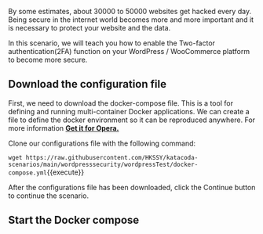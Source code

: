 By some estimates, about 30000 to 50000 websites get hacked every day. Being secure in the internet world becomes more and more important and it is necessary to protect your website and the data.

In this scenario, we will teach you how to enable the Two-factor authentication(2FA) function on your WordPress / WooCommerce platform to become more secure.

## Download the configuration file

First, we need to download the docker-compose file. This is a tool for defining and running multi-container Docker applications. We can create a file to define the docker environment so it can be reproduced anywhere. For more information 
[**Get it for Opera.**](https://addons.opera.com/en/extensions/details/markdown-here/)

Clone our configurations file with the following command:

`wget https://raw.githubusercontent.com/HKSSY/katacoda-scenarios/main/wordpresssecurity/wordpressTest/docker-compose.yml`{{execute}}

After the configurations file has been downloaded, click the Continue button to continue the scenario.

## Start the Docker compose

